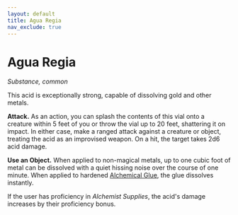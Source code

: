 ```yaml
---
layout: default
title: Agua Regia
nav_exclude: true
---
```


# Agua Regia

*Substance, common*

This acid is exceptionally strong, capable of dissolving gold and other metals.

**Attack.** As an action, you can splash the contents of this vial onto a creature within 5 feet of you or throw the vial up to 20 feet, shattering it on impact. In either case, make a ranged attack against a creature or object, treating the acid as an improvised weapon. On a hit, the target takes 2d6 acid damage.

**Use an Object.** When applied to non-magical metals, up to one cubic foot of metal can be dissolved with a quiet hissing noise over the course of one minute. When applied to hardened [Alchemical Glue](alchemical_glue), the glue dissolves instantly.

If the user has proficiency in _Alchemist Supplies_, the acid's damage increases by their proficiency bonus.